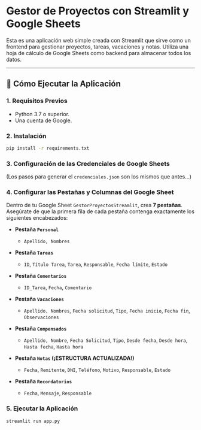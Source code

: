 
# Gestor de Proyectos con Streamlit y Google Sheets

Esta es una aplicación web simple creada con Streamlit que sirve como un frontend para gestionar proyectos, tareas, vacaciones y notas. Utiliza una hoja de cálculo de Google Sheets como backend para almacenar todos los datos.

---

## 🚀 Cómo Ejecutar la Aplicación

### 1. Requisitos Previos

- Python 3.7 o superior.
- Una cuenta de Google.

### 2. Instalación

```bash
pip install -r requirements.txt
```

### 3. Configuración de las Credenciales de Google Sheets

(Los pasos para generar el `credenciales.json` son los mismos que antes...)

### 4. Configurar las Pestañas y Columnas del Google Sheet

Dentro de tu Google Sheet `GestorProyectosStreamlit`, crea **7 pestañas**. Asegúrate de que la primera fila de cada pestaña contenga exactamente los siguientes encabezados:

-   **Pestaña `Personal`**
    -   `Apellido, Nombres`

-   **Pestaña `Tareas`**
    -   `ID`, `Título Tarea`, `Tarea`, `Responsable`, `Fecha límite`, `Estado`

-   **Pestaña `Comentarios`**
    -   `ID_Tarea`, `Fecha`, `Comentario`

-   **Pestaña `Vacaciones`**
    -   `Apellido, Nombres`, `Fecha solicitud`, `Tipo`, `Fecha inicio`, `Fecha fin`, `Observaciones`

-   **Pestaña `Compensados`**
    -   `Apellido, Nombre`, `Fecha Solicitud`, `Tipo`, `Desde fecha`, `Desde hora`, `Hasta fecha`, `Hasta hora`

-   **Pestaña `Notas` (¡ESTRUCTURA ACTUALIZADA!)**
    -   `Fecha`, `Remitente`, `DNI`, `Teléfono`, `Motivo`, `Responsable`, `Estado`

-   **Pestaña `Recordatorios`**
    -   `Fecha`, `Mensaje`, `Responsable`

### 5. Ejecutar la Aplicación

```bash
streamlit run app.py
```
